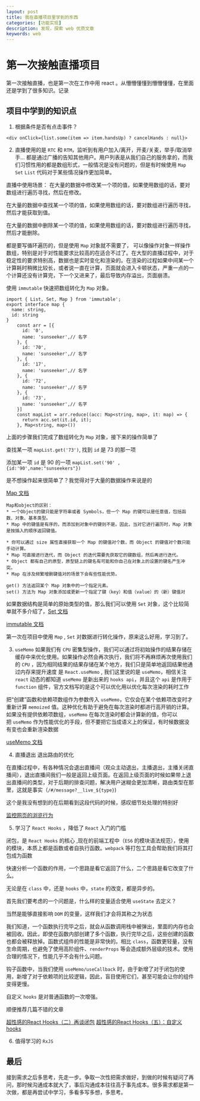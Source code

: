 ```yaml
---
layout: post
title: 我在直播项目里学到的东西
categories: [功能实现]
description: 发现，探索 web 优质文章
keywords: web
---
```


# 第一次接触直播项目
第一次接触直播，也是第一次在工作中用 react 。从懵懵懂懂到懵懵懂懂，在里面还是学到了很多知识。记录

## 项目中学到的知识点

1. 根据条件是否有点击事件？

```
<div onClick={list.some(item => item.handsUp) ? cancelHands : null}>
```

2. 直播使用的是 `RTC` 和 `RTM`，监听到有用户加入/离开，开麦/关麦，举手/取消举手... 都是通过广播的告知其他用户。用户列表是从我们自己的服务拿的，而我们习惯性用的都是数组形式，一般情况是没有问题的，但是有时候使用 `Map` `Set` `List` 代码对于某些情况操作更加简单。

直播中使用场景：
  在大量的数据中修改某一个项的值，如果使用数组的话，要对数组进行遍历寻找，然后在修改。

  在大量的数据中查找某一个项的值，如果使用数组的话，要对数组进行遍历寻找，然后才能获取到值。

  在大量的数据中删除某一个项的值，如果使用数组的话，要对数组进行遍历寻找，然后才能删除。

都是要写循环遍历的，但是使用 `Map` 对象就不需要了， 可以像操作对象一样操作数组，特别是对于对性能要求比较高的在适合不过了。在大型的直播过程中，对于稳定性的要求特别高，数据也是实时变化和渲染的。在渲染的过程如果中间某一个计算耗时稍微比较长，或者说一直在计算，页面就会进入卡顿状态，严重一点的一个计算还没有计算完，下一个又进来了，最后导致内存溢出，页面崩溃。

使用 `immutable` 快速把数组转化为 `Map` 对象。

```
import { List, Set, Map } from 'immutable';
export interface map {
  name: string,
  id: string
}
    const arr = [{
      id: '0',
      name: 'sunseeker',// 名字
    }, {
      id: '70',
      name: 'sunseeker',// 名字
    }, {
      id: '17',
      name: 'sunseeker',// 名字
    }, {
      id: '72',
      name: 'sunseeker',// 名字
    }, {
      id: '73',
      name: 'sunseeker',// 名字
    }]
    const mapList = arr.reduce((acc: Map<string, map>, it: map) => {
      return acc.set(it.id, it);
    }, Map<string, map>())
```

上面的步骤我们完成了数组转化为 `Map` 对象，接下来的操作简单了

查找某一项 `mapList.get('73')`, 找到 `id` 是 73 的那一项

添加某一项 `id` 是 90 的一项 `mapList.set('90' ,{id:'90',name:"sunseekers"})`

是不想操作起来很简单了？我觉得对于大量的数据操作来说是的

[Map 文档](https://developer.mozilla.org/zh-CN/docs/Web/JavaScript/Reference/Global_Objects/Map)


```
Map和object的区别：
* 一个Object的键只能是字符串或者 Symbols，但一个 Map 的键可以是任意值，包括函数、对象、基本类型。
* Map 中的键值是有序的，而添加到对象中的键则不是。因此，当对它进行遍历时，Map 对象是按插入的顺序返回键值。

* 你可以通过 size 属性直接获取一个 Map 的键值对个数，而 Object 的键值对个数只能手动计算。
* Map 可直接进行迭代，而 Object 的迭代需要先获取它的键数组，然后再进行迭代。
* Object 都有自己的原型，原型链上的键名有可能和你自己在对象上的设置的键名产生冲突。
* Map 在涉及频繁增删键值对的场景下会有些性能优势。

get() 方法返回某个 Map 对象中的一个指定元素。
set() 方法为 Map 对象添加或更新一个指定了键（key）和值（value）的（新）键值对
```

如果数据结构是简单的原始类型的值，那么我们可以使用 `Set` 对象，这个比较简单就不多介绍了，[Set 文档](https://developer.mozilla.org/zh-CN/docs/Web/JavaScript/Reference/Global_Objects/Set)

[immutable 文档](https://immutable-js.github.io/immutable-js/docs/#/)

第一次在项目中使用 `Map` , `Set` 对数据进行转化操作，原来这么好用，学习到了。

3. `useMemo`
如果我们有 `CPU` 密集型操作，我们可以通过将初始操作的结果存储在缓存中来优化使用。如果操作必然会再次执行，我们将不再麻烦再次使用我们的 `CPU` ，因为相同结果的结果存储在某个地方，我们只是简单地返回结果他通过内存来提升速度
是 `React.useMemo` , 我们这里说的是 `useMemo`，相信关注 `react` 动态的都知道 `useMemo` 是新出来的 `hooks api`，并且这个 `api` 是作用于 `function` 组件，官方文档写的是这个可以优化用以优化每次渲染的耗时工作

把“创建”函数和依赖项数组作为参数传入 `useMemo`，它仅会在某个依赖项改变时才重新计算 `memoized` 值。这种优化有助于避免在每次渲染时都进行高开销的计算。如果没有提供依赖项数组，`useMemo` 在每次渲染时都会计算新的值，你可以把 `useMemo` 作为性能优化的手段，但不要把它当成语义上的保证，有时候数据没有变也会重新渲染数据

[useMemo 文档](https://zh-hans.reactjs.org/docs/hooks-reference.html#usememo)

4. 直播退出
退出路由的优化

在直播过程中，有各种情况会退出直播间（观众主动退出，主播退出，主播关闭直播间），退出直播间我们一般是返回上级页面。在返回上级页面的时候如果带上退出直播间的类型，对于后期的排查问题，解决用户迷糊会更加清晰，路由类型在那里，这就是事实（`/#/message?__live_${type}`)

这个是我没有想到的在后期看到这段代码的时候，感叹细节处处理的特别好

[监控网页的浏览行为](https://www.cnblogs.com/goloving/p/10216071.html)

5. 学习了 `React Hooks` ，降低了 `React` 入门的门槛

闭包，是 `React Hooks` 的核心 ,现在的前端工程中（`ES6` 的模块语法规范），使用的模块，本质上都是函数或者自执行函数。`webpack` 等打包工具会帮助我们将其打包成为函数

快速分析一个函数的作用，一个思路是看它返回了什么，二个思路是看它改变了什么。

无论是在 `class` 中，还是 `hooks` 中，`state` 的改变，都是异步的。

首先我们要考虑的一个问题是，什么样的变量适合使用 `useState` 去定义？

当然是能够直接影响 `DOM` 的变量，这样我们才会将其称之为状态

我们知道，一个函数执行完毕之后，就会从函数调用栈中被弹出，里面的内存也会被回收。因此，即使在函数内部创建了多个函数，执行完毕之后，这些创建的函数也都会被释放掉。函数式组件的性能是非常快的。相比 `class`，函数更轻量，没有生命周期，也避免了使用高阶组件、`renderProps` 等会造成额外层级的技术。使用合理的情况下，性能几乎不会有什么问题。

钩子函数中，当我们使用 `useMemo/useCallback` 时，由于新增了对于闭包的使用，新增了对于依赖项的比较逻辑，因此，盲目使用它们，甚至可能会让你的组件变得更慢。

自定义 `hooks` 是对普通函数的一次增强。

顺便推荐几篇不错的文章

[超性感的React Hooks（二）再谈闭包](https://mp.weixin.qq.com/s/IMgHzeDXIbxMsVomnqx7AQ)
[超性感的React Hooks（五）：自定义hooks](https://mp.weixin.qq.com/s/L7pJWxX1ghkXkVZQBVguKA)

6. 值得学习的 `RxJS`


## 最后
接到需求之后多思考，先走一步。争取一次性把需求做好，到做的时候有疑问了再问，那时候沟通成本就大了，事后沟通成本往往高于事先成本。很多需求都是第一次做，都是再尝试中学习，多看多写多想，多思考。